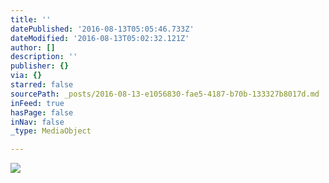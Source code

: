 ```yaml
---
title: ''
datePublished: '2016-08-13T05:05:46.733Z'
dateModified: '2016-08-13T05:02:32.121Z'
author: []
description: ''
publisher: {}
via: {}
starred: false
sourcePath: _posts/2016-08-13-e1056830-fae5-4187-b70b-133327b8017d.md
inFeed: true
hasPage: false
inNav: false
_type: MediaObject

---
```

![](https://the-grid-user-content.s3-us-west-2.amazonaws.com/b4fb4515-d3dc-40aa-a6e8-cfd5e137dfa6.jpg)